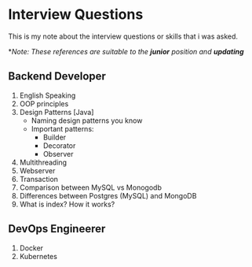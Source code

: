 # Interview Questions
This is my note about the interview questions or skills that i was asked.

**Note: These references are suitable to the __junior__ position and __updating__*

## Backend Developer
1. English Speaking
2. OOP principles
3. Design Patterns [Java]
    - Naming design patterns you know
    - Important patterns:
        - Builder
        - Decorator
        - Observer
4. Multithreading
5. Webserver
6. Transaction
7. Comparison between MySQL vs Monogodb
8. Differences between Postgres (MySQL) and MongoDB
9. What is index? How it works?

## DevOps Engineerer
1. Docker
2. Kubernetes


